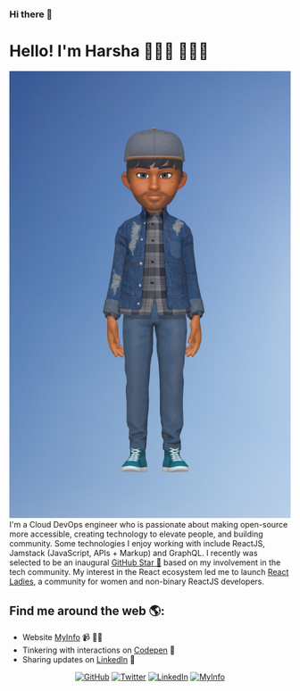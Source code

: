 ### Hi there 👋

<!--
**harshagv/harshagv** is a ✨ _special_ ✨ repository because its `README.md` (this file) appears on your GitHub profile.

Here are some ideas to get you started:

- 🔭 I’m currently working on ...
- 🌱 I’m currently learning ...
- 👯 I’m looking to collaborate on ...
- 🤔 I’m looking for help with ...
- 💬 Ask me about ...
- 📫 How to reach me: ...
- 😄 Pronouns: ...
- ⚡ Fun fact: ...
-->


# Hello! I'm Harsha 👋👋🏾 👨🏾‍💻

<img src="https://github.com/harshagv/harshagv/blob/master/20200407_153146.jpg" alt="banner that says Harsha - cloud devops engineer, content creator and community organizer alongside a cartoon illustration of Harsha">
I'm a Cloud DevOps engineer who is passionate about making open-source more accessible, creating technology to elevate people, and building community. Some technologies I enjoy working with include ReactJS, Jamstack (JavaScript, APIs + Markup) and GraphQL. I recently was selected to be an inaugural <a href="https://stars.github.com/">GitHub Star 🌟</a> based on my involvement in the tech community.  My interest in the React ecosystem led me to launch <a href="https://www.meetup.com/React-Ladies/">React Ladies</a>, a community for women and non-binary ReactJS developers.


## Find me around the web 🌎:
- Website <a href="https://harshagv.wixsite.com/myinfo">MyInfo</a> 📹 ✍🏾
- Tinkering with interactions on <a href="https://codepen.io/m0nica"> Codepen</a> 🏓
- Sharing updates on <a href="https://www.linkedin.com/in/monicampowell/">LinkedIn</a> 💼


<p align="center">
	<a href="https://github.com/harshagv"><img src="https://img.shields.io/github/followers/harshagv.svg?label=GitHub&style=social" alt="GitHub"></a>
	<a href="https://twitter.com/harsha_gv"><img src="https://img.shields.io/twitter/follow/harsha_gv?label=Twitter&style=social" alt="Twitter"></a>
	<a href="https://www.linkedin.com/in/harshagv"><img src="https://img.shields.io/badge/LinkedIn--_.svg?style=social&logo=linkedin" alt="LinkedIn"></a>
	<a href="https://harshagv.wixsite.com/myinfo"><img src="M98.813 2.109C95.39 3.9 94.116 6.93 94.116 15.294c0 0 1.733-1.675 4.303-2.609 1.874-.676 3.475-1.71 4.4-2.388 2.891-2.119 3.34-4.845 3.34-9.439 0 0-4.716-.127-7.346 1.25m-20.297 1.96c-2.791 2.46-3.607 6.382-3.607 6.382l-9.24 35.8-7.685-29.301c-.749-3.115-2.098-6.965-4.234-9.569-2.719-3.317-8.246-3.526-8.834-3.526-.59 0-6.118.21-8.84 3.526-2.133 2.604-3.482 6.454-4.23 9.569L24.16 46.25l-9.243-35.8s-.813-3.922-3.605-6.382C6.787.079 0 .931 0 .931l17.695 66.905s5.837.422 8.76-1.068c3.835-1.954 5.662-3.463 7.985-12.566 2.069-8.117 7.855-31.956 8.395-33.653.269-.838.607-2.842 2.08-2.842 1.503 0 1.815 2.002 2.077 2.842.53 1.699 6.326 25.536 8.397 33.653 2.324 9.103 4.148 10.612 7.985 12.566 2.921 1.49 8.758 1.068 8.758 1.068L89.827.931S83.042.08 78.516 4.068m27.637 7.786s-1.106 1.713-3.633 3.125c-1.62.907-3.178 1.521-4.848 2.323-2.799 1.341-3.557 2.837-3.557 5.117v45.417s4.466.567 7.387-.924c3.758-1.915 4.622-3.763 4.656-12.084v-40.55l-.005.002v-2.426zm44.107 22.692l22.452-33.394S163.237-.46 158.545 3.81c-3.002 2.734-6.36 7.65-6.36 7.65l-8.26 11.908c-.402.62-.927 1.293-1.765 1.293-.837 0-1.36-.674-1.761-1.293l-8.261-11.909s-3.358-4.915-6.36-7.649c-4.692-4.27-14.167-2.657-14.167-2.657l22.45 33.394-22.393 33.29s9.869 1.248 14.561-3.026c3.002-2.731 5.909-7.176 5.909-7.176l8.26-11.906c.401-.622.925-1.294 1.762-1.294.838 0 1.363.672 1.764 1.294l8.261 11.906s3.074 4.445 6.077 7.176c4.694 4.274 14.39 3.026 14.39 3.026l-22.392-33.29z" alt="MyInfo"></a>
</p>
